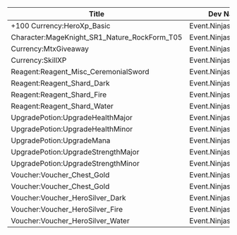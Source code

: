 | Title | Dev Name | Quantity | Currency |  Price |
| ----- | -------- | -------- | -------- |  ----- |
| +100 Currency:HeroXp_Basic | Event.NinjasAttack.12 | -1 | Reagent:Reagent_Event_NinjasAttack_NinjaStars | 5000 |
| Character:MageKnight_SR1_Nature_RockForm_T05 | Event.NinjasAttack.17 | -1 | Reagent:Reagent_NinjasAttack_Whetstones | 100 |
| Currency:MtxGiveaway | Event.NinjasAttack.01 | -1 | Reagent:Reagent_Event_NinjasAttack_NinjaStars | 80 |
| Currency:SkillXP | Event.NinjasAttack.11 | -1 | Reagent:Reagent_Event_NinjasAttack_NinjaStars | 4 |
| Reagent:Reagent_Misc_CeremonialSword | Event.NinjasAttack.07 | -1 | Reagent:Reagent_Event_NinjasAttack_NinjaStars | 3750 |
| Reagent:Reagent_Shard_Dark | Event.NinjasAttack.10 | -1 | Reagent:Reagent_Event_NinjasAttack_NinjaStars | 2250 |
| Reagent:Reagent_Shard_Fire | Event.NinjasAttack.09 | -1 | Reagent:Reagent_Event_NinjasAttack_NinjaStars | 2250 |
| Reagent:Reagent_Shard_Water | Event.NinjasAttack.08 | -1 | Reagent:Reagent_Event_NinjasAttack_NinjaStars | 2250 |
| UpgradePotion:UpgradeHealthMajor | Event.NinjasAttack.16 | -1 | Reagent:Reagent_Event_NinjasAttack_NinjaStars | 250 |
| UpgradePotion:UpgradeHealthMinor | Event.NinjasAttack.15 | -1 | Reagent:Reagent_Event_NinjasAttack_NinjaStars | 20 |
| UpgradePotion:UpgradeMana | Event.NinjasAttack.18 | -1 | Reagent:Reagent_Event_NinjasAttack_NinjaStars | 2000 |
| UpgradePotion:UpgradeStrengthMajor | Event.NinjasAttack.14 | -1 | Reagent:Reagent_Event_NinjasAttack_NinjaStars | 250 |
| UpgradePotion:UpgradeStrengthMinor | Event.NinjasAttack.13 | -1 | Reagent:Reagent_Event_NinjasAttack_NinjaStars | 20 |
| Voucher:Voucher_Chest_Gold | Event.NinjasAttack.02 | -1 | Reagent:Reagent_Event_NinjasAttack_NinjaStars | 15000 |
| Voucher:Voucher_Chest_Gold | Event.NinjasAttack.03 | -1 | Reagent:Reagent_Event_NinjasAttack_NinjaStars | 20000 |
| Voucher:Voucher_HeroSilver_Dark | Event.NinjasAttack.06 | -1 | Reagent:Reagent_Event_NinjasAttack_NinjaStars | 12000 |
| Voucher:Voucher_HeroSilver_Fire | Event.NinjasAttack.05 | -1 | Reagent:Reagent_Event_NinjasAttack_NinjaStars | 7000 |
| Voucher:Voucher_HeroSilver_Water | Event.NinjasAttack.04 | -1 | Reagent:Reagent_Event_NinjasAttack_NinjaStars | 7000 |
